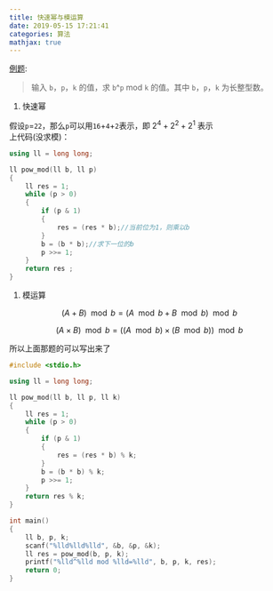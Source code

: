 ```yaml
---
title: 快速幂与模运算
date: 2019-05-15 17:21:41
categories: 算法
mathjax: true
---
```

[例题](https://www.luogu.org/problemnew/show/P1226):

> 输入 `b`，`p`，`k` 的值，求 `b`^`p` mod `k` 的值。其中 `b`，`p`，`k` 为长整型数。
<!--more-->

1. 快速幂

假设`p`=`22`，那么`p`可以用`16`+`4`+`2`表示，即 $2^4+2^2+2^1$ 表示
<br />
上代码(没求模)：

```cpp
using ll = long long;

ll pow_mod(ll b, ll p)
{
    ll res = 1;
    while (p > 0)
    {
        if (p & 1)
        {
            res = (res * b);//当前位为1，则乘以b
        }
        b = (b * b);//求下一位的b
        p >>= 1;
    }
    return res ;
}
```

1. 模运算


$$
(A+B) \mod b=(A \mod b+B \mod b) \mod b
$$

$$
(A×B) \mod b =((A \mod b)×(B \mod b)) \mod b
$$



所以上面那题的可以写出来了
```cpp
#include <stdio.h>

using ll = long long;

ll pow_mod(ll b, ll p, ll k)
{
    ll res = 1;
    while (p > 0)
    {
        if (p & 1)
        {
            res = (res * b) % k;
        }
        b = (b * b) % k;
        p >>= 1;
    }
    return res % k;
}

int main()
{
    ll b, p, k;
    scanf("%lld%lld%lld", &b, &p, &k);
    ll res = pow_mod(b, p, k);
    printf("%lld^%lld mod %lld=%lld", b, p, k, res);
    return 0;
}
```
